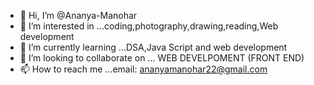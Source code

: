- 👋 Hi, I’m @Ananya-Manohar
- 👀 I’m interested in ...coding,photography,drawing,reading,Web development
- 🌱 I’m currently learning ...DSA,Java Script and web development
- 💞️ I’m looking to collaborate on ... WEB DEVELPOMENT (FRONT END)
- 📫 How to reach me ...email: ananyamanohar22@gmail.com

<!---
Ananya-Manohar/Ananya-Manohar is a ✨ special ✨ repository because its `README.md` (this file) appears on your GitHub profile.
You can click the Preview link to take a look at your changes.
--->
